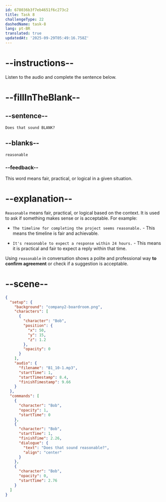 ```yaml
---
id: 678036b3f7eb4651f6c273c2
title: Task 8
challengeType: 22
dashedName: task-8
lang: pt-BR
translated: true
updatedAt: '2025-09-29T05:49:16.758Z'
---
```

<!-- (Audio) Bob: Does that sound reasonable? -->

# --instructions--

Listen to the audio and complete the sentence below.

# --fillInTheBlank--

## --sentence--

`Does that sound BLANK?`

## --blanks--

`reasonable`

### --feedback--

This word means fair, practical, or logical in a given situation.

# --explanation--

`Reasonable` means fair, practical, or logical based on the context. It is used to ask if something makes sense or is acceptable. For example:  

- `The timeline for completing the project seems reasonable.` - This means the timeline is fair and achievable.  

- `It's reasonable to expect a response within 24 hours.` - This means it is practical and fair to expect a reply within that time.

Using `reasonable` in conversation shows a polite and professional way **to confirm agreement** or check if a suggestion is acceptable.

# --scene--

```json
{
  "setup": {
    "background": "company2-boardroom.png",
    "characters": [
      {
        "character": "Bob",
        "position": {
          "x": 50,
          "y": 15,
          "z": 1.2
        },
        "opacity": 0
      }
    ],
    "audio": {
      "filename": "B1_10-1.mp3",
      "startTime": 1,
      "startTimestamp": 8.4,
      "finishTimestamp": 9.66
    }
  },
  "commands": [
    {
      "character": "Bob",
      "opacity": 1,
      "startTime": 0
    },
    {
      "character": "Bob",
      "startTime": 1,
      "finishTime": 2.26,
      "dialogue": {
        "text": "Does that sound reasonable?",
        "align": "center"
      }
    },
    {
      "character": "Bob",
      "opacity": 0,
      "startTime": 2.76
    }
  ]
}
```
